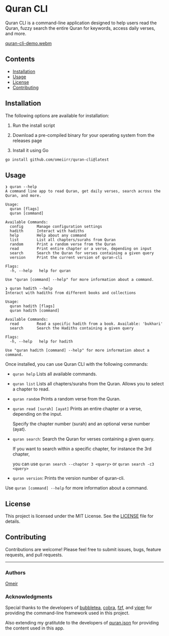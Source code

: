 # Quran CLI

Quran CLI is a command-line application designed to help users read the Quran, fuzzy search the entire Quran for keywords, access daily verses, and more.

[quran-cli-demo.webm](https://github.com/omeiirr/quran-cli/assets/54888682/0af0e82e-9f71-44cd-a027-9b58bc3bd695)


## Contents

- [Installation](https://github.com/omeiirr/quran-cli#installation)
- [Usage](https://github.com/omeiirr/quran-cli#usage)
- [License](https://github.com/omeiirr/quran-cli#license)
- [Contributing](https://github.com/omeiirr/quran-cli#contributing)

## Installation

The following options are available for installation:

1. Run the install script

2. Download a pre-compiled binary for your operating system from the releases page

3. Install it using Go

```bash
go install github.com/omeiirr/quran-cli@latest
```

## Usage

```
❯ quran --help
A command line app to read Quran, get daily verses, search across the Quran, and more.

Usage:
  quran [flags]
  quran [command]

Available Commands:
  config      Manage configuration settings
  hadith      Interact with hadiths
  help        Help about any command
  list        List all chapters/surahs from Quran
  random      Print a random verse from the Quran
  read        Print entire chapter or a verse, depending on input
  search      Search the Quran for verses containing a given query
  version     Print the current version of quran-cli

Flags:
  -h, --help   help for quran

Use "quran [command] --help" for more information about a command.
```

```
❯ quran hadith --help
Interact with hadiths from different books and collections

Usage:
  quran hadith [flags]
  quran hadith [command]

Available Commands:
  read        Read a specific hadith from a book. Available: 'bukhari'
  search      Search the Hadiths containing a given query

Flags:
  -h, --help   help for hadith

Use "quran hadith [command] --help" for more information about a command.

```

Once installed, you can use Quran CLI with the following commands:

- `quran help` Lists all available commands.
- `quran list` Lists all chapters/surahs from the Quran. Allows you to select a chapter to read.
- `quran random` Prints a random verse from the Quran.
- `quran read [surah] [ayat]` Prints an entire chapter or a verse, depending on the input. 

   Specify the chapter number (surah) and an optional verse number (ayat).
- `quran search`: Search the Quran for verses containing a given query.

   If you want to search within a specific chapter, for instance the 3rd chapter,

   you can use `quran search --chapter 3 <query>` or `quran search -c3 <query>`
- `quran version`: Prints the version number of quran-cli.

Use `quran [command] --help` for more information about a command.

## License

This project is licensed under the MIT License. See the [LICENSE](https://github.com/omeiirr/quran-cli/blob/main/LICENSE) file for details.

## Contributing

Contributions are welcome! Please feel free to submit issues, bugs, feature requests, and pull requests.

---

### Authors

[Omeir](github.com/omeiirr)

### Acknowledgments

Special thanks to the developers of [bubbletea](https://github.com/charmbracelet/bubbletea/), [cobra](https://github.com/spf13/cobra), [fzf](https://github.com/junegunn/fzf), and [viper](https://github.com/spf13/viper) for providing the command-line framework used in this project.

Also extending my gratitutde to the developers of [quran.json](https://github.com/risan/quran-json) for providing the content used in this app.
